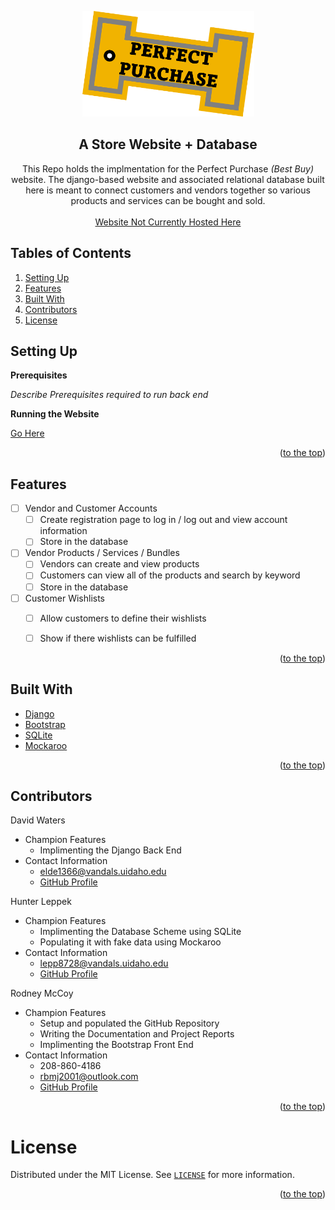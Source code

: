<div id="top"></div>


<!-- TITLE -->
<p align="center">
  <img width="275" src="https://github.com/RodneyMcCoy/store-website-database/blob/main/icon1.png">
</p>

<h2 align="center" id="heading">A Store Website + Database </h2>

<p align="center">This Repo holds the implmentation for the Perfect Purchase <em>(Best Buy)</em> website. The django-based website and associated relational database built here is meant to connect customers and vendors together so various products and services can be bought and sold. <br> <br> <a href="http://example.com/">Website Not Currently Hosted Here</a></p>

</div>



<!-- TABLE OF CONTENTS -->
## Tables of Contents

<ol>
  <li><a href="#setting-up">Setting Up</a></li>
  <li><a href="#features">Features</a></li>
  <li><a href="#built-with">Built With</a></li>
  <li><a href="#contributors">Contributors</a></li>
  <li><a href="#license">License</a></li>
</ol>




<!-- Setting Up -->
## Setting Up


**Prerequisites**

*Describe Prerequisites required to run back end*

**Running the Website**

[Go Here](https://realpython.com/django-setup/)




<!--
2. Clone the repo
   ```sh
   git clone https://github.com/github_username/repo_name.git
   ```
3. Install NPM packages
   ```sh
   npm install
   ```
4. Enter your API in `config.js`
   ```js
   const API_KEY = 'ENTER YOUR API';
   ```
-->

<p align="right">(<a href="#top">to the top</a>)</p>





<!-- FEATURES -->
## Features


- [ ] Vendor and Customer Accounts
  - [ ] Create registration page to log in / log out and view account information
  - [ ] Store in the database
- [ ] Vendor Products / Services / Bundles  
  - [ ] Vendors can create and view products
  - [ ] Customers can view all of the products and search by keyword
  - [ ] Store in the database
- [ ] Customer Wishlists
  - [ ] Allow customers to define their wishlists
  - [ ] Show if there wishlists can be fulfilled


<p align="right">(<a href="#top">to the top</a>)</p>





<!-- BUILT WITH -->
## Built With

* [Django](https://www.djangoproject.com/)
* [Bootstrap](https://getbootstrap.com/)
* [SQLite](https://docs.microsoft.com/en-us/sql/?view=sql-server-ver15)
* [Mockaroo](https://www.mockaroo.com/)


<p align="right">(<a href="#top">to the top</a>)</p>













<!-- CONTRIBUTORS -->
## Contributors


David Waters
- Champion Features
  - Implimenting the Django Back End
- Contact Information
  - elde1366@vandals.uidaho.edu
  - [GitHub Profile](https://github.com/iTzLegend23)



Hunter Leppek
- Champion Features
  - Implimenting the Database Scheme using SQLite
  - Populating it with fake data using Mockaroo
- Contact Information
  - lepp8728@vandals.uidaho.edu
  - [GitHub Profile](https://github.com/Hunter-SE)


Rodney McCoy
- Champion Features
  - Setup and populated the GitHub Repository 
  - Writing the Documentation and Project Reports
  - Implimenting the Bootstrap Front End
- Contact Information
  - 208-860-4186
  - rbmj2001@outlook.com
  - [GitHub Profile](https://github.com/RodneyMcCoy)


<p align="right">(<a href="#top">to the top</a>)</p>



<!-- LICENSE -->
# License

Distributed under the MIT License. See [`LICENSE`](https://github.com/RodneyMcCoy/store-website-database/blob/main/LICENSE) for more information.

<p align="right">(<a href="#top">to the top</a>)</p>







<!-- MARKDOWN LINKS & IMAGES -->
<!-- https://www.markdownguide.org/basic-syntax/#reference-style-links -->
[contributors-shield]: https://img.shields.io/github/contributors/github_username/repo_name.svg?style=for-the-badge
[contributors-url]: https://github.com/github_username/repo_name/graphs/contributors
[forks-shield]: https://img.shields.io/github/forks/github_username/repo_name.svg?style=for-the-badge
[forks-url]: https://github.com/github_username/repo_name/network/members
[stars-shield]: https://img.shields.io/github/stars/github_username/repo_name.svg?style=for-the-badge
[stars-url]: https://github.com/github_username/repo_name/stargazers
[issues-shield]: https://img.shields.io/github/issues/github_username/repo_name.svg?style=for-the-badge
[issues-url]: https://github.com/github_username/repo_name/issues
[license-shield]: https://img.shields.io/github/license/github_username/repo_name.svg?style=for-the-badge
[license-url]: https://github.com/github_username/repo_name/blob/master/LICENSE.txt
[linkedin-shield]: https://img.shields.io/badge/-LinkedIn-black.svg?style=for-the-badge&logo=linkedin&colorB=555
[linkedin-url]: https://linkedin.com/in/linkedin_username
[product-screenshot]: images/screenshot.png
